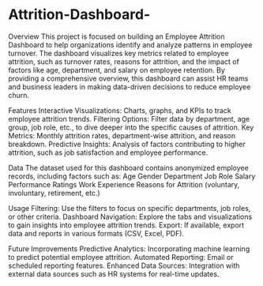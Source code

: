# Attrition-Dashboard-

Overview
This project is focused on building an Employee Attrition Dashboard to help organizations identify and analyze patterns in employee turnover. The dashboard visualizes key metrics related to employee attrition, such as turnover rates, reasons for attrition, and the impact of factors like age, department, and salary on employee retention. By providing a comprehensive overview, this dashboard can assist HR teams and business leaders in making data-driven decisions to reduce employee churn.

Features
Interactive Visualizations: Charts, graphs, and KPIs to track employee attrition trends.
Filtering Options: Filter data by department, age group, job role, etc., to dive deeper into the specific causes of attrition.
Key Metrics: Monthly attrition rates, department-wise attrition, and reason breakdown.
Predictive Insights: Analysis of factors contributing to higher attrition, such as job satisfaction and employee performance.

Data
The dataset used for this dashboard contains anonymized employee records, including factors such as:
Age
Gender
Department
Job Role
Salary
Performance Ratings
Work Experience
Reasons for Attrition (voluntary, involuntary, retirement, etc.)

Usage
Filtering: Use the filters to focus on specific departments, job roles, or other criteria.
Dashboard Navigation: Explore the tabs and visualizations to gain insights into employee attrition trends.
Export: If available, export data and reports in various formats (CSV, Excel, PDF).

Future Improvements
Predictive Analytics: Incorporating machine learning to predict potential employee attrition.
Automated Reporting: Email or scheduled reporting features.
Enhanced Data Sources: Integration with external data sources such as HR systems for real-time updates.
